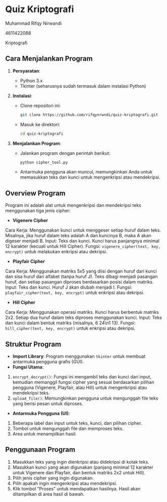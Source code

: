 # Quiz Kriptografi

Muhammad Rifqy Nirwandi

4611422088

Kriptografi

## Cara Menjalankan Program

1. **Persyaratan**:
   - Python 3.x
   - Tkinter (seharusnya sudah termasuk dalam instalasi Python)
   
2. **Instalasi**:
   - Clone repositori ini:
     ```bash
     git clone https://github.com/rifqynrwndi/quiz-kriptografi.git
     ```
   - Masuk ke direktori:
     ```bash
     cd quiz-kriptografi
     ```

3. **Menjalankan Program**:
   - Jalankan program dengan perintah berikut:
     ```bash
     python cipher_tool.py
     ```
   - Antarmuka pengguna akan muncul, memungkinkan Anda untuk memasukkan teks dan kunci untuk mengenkripsi atau mendekripsi.


## Overview Program
Program ini adalah alat untuk mengenkripsi dan mendekripsi teks menggunakan tiga jenis cipher:
- **Vigenere Cipher**

Cara Kerja: Menggunakan kunci untuk menggeser setiap huruf dalam teks. Misalnya, jika huruf dalam teks adalah A dan kuncinya B, maka A akan digeser menjadi B.
Input: Teks dan kunci. Kunci harus panjangnya minimal 12 karakter (kecuali untuk Hill Cipher).
Fungsi: `vigenere_cipher(text, key, encrypt)` untuk melakukan enkripsi atau dekripsi.
- **Playfair Cipher**

Cara Kerja: Menggunakan matriks 5x5 yang diisi dengan huruf dari kunci dan sisa huruf dari alfabet (tanpa huruf J). Teks dibagi menjadi pasangan huruf, dan setiap pasangan diproses berdasarkan posisi dalam matriks.
Input: Teks dan kunci. Huruf J akan diubah menjadi I.
Fungsi: `playfair_cipher(text, key, encrypt)` untuk enkripsi atau dekripsi.
- **Hill Cipher**

Cara Kerja: Menggunakan operasi matriks. Kunci harus berbentuk matriks 2x2. Setiap dua huruf dalam teks diproses menggunakan kunci.
Input: Teks dan kunci dalam bentuk matriks (misalnya, 6 24\n1 13).
Fungsi: `hill_cipher(text, key, encrypt)` untuk enkripsi atau dekripsi.

## Struktur Program
- **Import Library**: Program menggunakan `tkinter` untuk membuat antarmuka pengguna grafis (GUI).
- **Fungsi Utama**:
1. `encrypt_decrypt()`: Fungsi ini mengambil teks dan kunci dari input, kemudian memanggil fungsi cipher yang sesuai berdasarkan pilihan pengguna (Vigenere, Playfair, atau Hill) untuk mengenkripsi atau mendekripsi teks.
2. `upload_file()`: Memungkinkan pengguna untuk mengunggah file teks yang berisi pesan untuk diproses.
- **Antarmuka Pengguna (UI)**:
1. Beberapa label dan input untuk teks, kunci, dan pilihan cipher.
2. Tombol untuk mengunggah file dan memproses teks.
3. Area untuk menampilkan hasil.

## Penggunaan Program
1. Masukkan teks yang ingin dienkripsi atau didekripsi di kotak teks.
2. Masukkan kunci yang akan digunakan (panjang minimal 12 karakter untuk Vigenere dan Playfair, dan bentuk matriks 2x2 untuk Hill).
3. Pilih jenis cipher yang ingin digunakan.
4. Pilih apakah ingin mengenkripsi atau mendekripsi.
5. Klik tombol "Proses" untuk mendapatkan hasilnya. Hasil akan ditampilkan di area hasil di bawah.